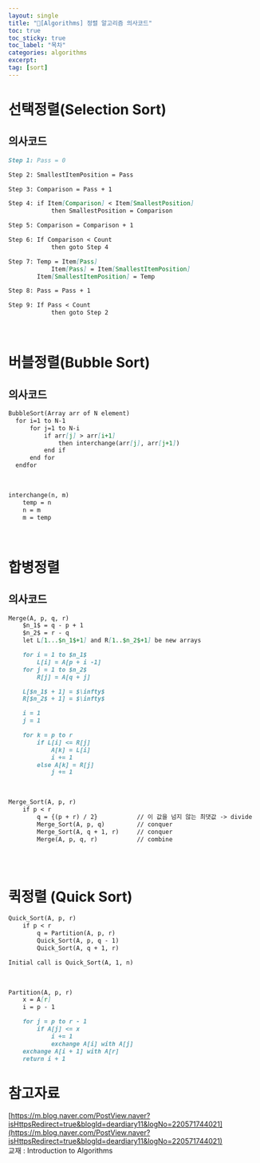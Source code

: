 ```yaml
---
layout: single
title: "📘[Algorithms] 정렬 알고리즘 의사코드"
toc: true
toc_sticky: true
toc_label: "목차"
categories: algorithms
excerpt:
tag: [sort]
---
```


# 선택정렬(Selection Sort)

## 의사코드
```markdown
Step 1: Pass = 0

Step 2: SmallestItemPosition = Pass

Step 3: Comparison = Pass + 1

Step 4: if Item[Comparison] < Item[SmallestPosition] 
            then SmallestPosition = Comparison

Step 5: Comparison = Comparison + 1

Step 6: If Comparison < Count
            then goto Step 4

Step 7: Temp = Item[Pass]
            Item[Pass] = Item[SmallestItemPosition]
        Item[SmallestItemPosition] = Temp

Step 8: Pass = Pass + 1

Step 9: If Pass < Count
            then goto Step 2
```
<br>

# 버블정렬(Bubble Sort)

## 의사코드
```markdown
BubbleSort(Array arr of N element)
  for i=1 to N-1
      for j=1 to N-i
          if arr[j] > arr[i+1]
              then interchange(arr[j], arr[j+1])
          end if
      end for
  endfor
```
<br>

```markdown
interchange(n, m)
    temp = n
    n = m
    m = temp
```
<br>

# 합병정렬

## 의사코드
```markdown
Merge(A, p, q, r)
    $n_1$ = q - p + 1
    $n_2$ = r - q
    let L[1...$n_1$+1] and R[1..$n_2$+1] be new arrays

    for i = 1 to $n_1$
        L[i] = A[p + i -1]
    for j = 1 to $n_2$
        R[j] = A[q + j]

    L[$n_1$ + 1] = $\infty$
    R[$n_2$ + 1] = $\infty$

    i = 1
    j = 1

    for k = p to r
        if L[i] <= R[j]
            A[k] = L[i]
            i += 1
        else A[k] = R[j]
            j += 1
```
<br>

```markdown
Merge_Sort(A, p, r)
    if p < r
        q = {(p + r) / 2}           // 이 값을 넘지 않는 최댓값 -> divide
        Merge_Sort(A, p, q)         // conquer
        Merge_Sort(A, q + 1, r)     // conquer
        Merge(A, p, q, r)           // combine
        
```
<br>

# 퀵정렬 (Quick Sort)
```markdown
Quick_Sort(A, p, r)
    if p < r
        q = Partition(A, p, r)
        Quick_Sort(A, p, q - 1)
        Quick_Sort(A, q + 1, r)

Initial call is Quick_Sort(A, 1, n)
```
<br>

```markdown
Partition(A, p, r)
    x = A[r]
    i = p - 1

    for j = p to r - 1
        if A[j] <= x
            i += 1
            exchange A[i] with A[j]
    exchange A[i + 1] with A[r]
    return i + 1
```

# 참고자료
[https://m.blog.naver.com/PostView.naver?isHttpsRedirect=true&blogId=deardiary11&logNo=220571744021](https://m.blog.naver.com/PostView.naver?isHttpsRedirect=true&blogId=deardiary11&logNo=220571744021)  
교재 : Introduction to Algorithms